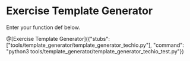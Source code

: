 # Exercise Template Generator

Enter your function def below.

@[Exercise Template Generator]({"stubs": ["tools/template_generator/template_generator_techio.py"], "command": "python3 tools/template_generator/template_generator_techio_test.py"})
